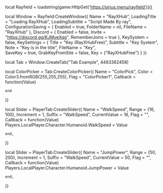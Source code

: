 local Rayfield = loadstring(game:HttpGet('https://sirius.menu/rayfield'))()

local Window = Rayfield:CreateWindow({
    Name = "RayXHub",
    LoadingTitle = "Loading RayXHub",
    LoadingSubtitle = "Script Made By ray",
    ConfigurationSaving = {
       Enabled = true,
       FolderName = nil, 
       FileName = "RayXHub"
    },
    Discord = {
       Enabled = false,
       Invite = "https://discord.gg/KJMyeXqg", 
       RememberJoins = true 
    },
    KeySystem = false, 
    KeySettings = {
       Title = "Key (RayXHubFree)",
       Subtitle = "Key System",
       Note = "Key is in the title",
       FileName = "Key",  
       SaveKey = true,
       GrabKeyFromSite = false, 
       Key = {"RayXHubFree"} 
    }
 })

 local Tab = Window:CreateTab("Tab Example", 4483362458) 

 local ColorPicker = Tab:CreateColorPicker({
    Name = "ColorPick",
    Color = Color3.fromRGB(255,255,255),
    Flag = "ColorPicker1", 
    Callback = function(Value)
        
    end
})

 local Slider = PlayerTab:CreateSlider({
    Name = "WalkSpeed",
    Range = {16, 100},
    Increment = 1,
    Suffix = "WalkSpeed",
    CurrentValue = 16,
    Flag = "",
    Callback = function(Value)
        Players.LocalPlayer.Character.Humanoid.WalkSpeed = Value
   
    end,
 })

 local Slider = PlayerTab:CreateSlider({
    Name = "JumpPower",
    Range = {50, 200},
    Increment = 1,
    Suffix = "WalkSpeed",
    CurrentValue = 50,
    Flag = "", 
    Callback = function(Value)
        Players.LocalPlayer.Character.Humanoid.JumpPower = Value
    
    end,
 })

